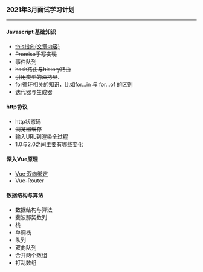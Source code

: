 ### 2021年3月面试学习计划
---

#### Javascript 基础知识

- ~~[this指向(文章内容)](!https://juejin.cn/post/6942827209015066660)~~
- ~~Promise手写实现~~
- ~~事件队列~~
- ~~hash路由与history路由~~
- ~~引用类型的深拷贝~~、
- for循环相关的知识，比如for...in 与 for...of 的区别
- 迭代器与生成器

#### http协议

- http状态码
- ~~浏览器缓存~~
- 输入URL到渲染全过程
- 1.0与2.0之间主要有哪些变化

#### 深入Vue原理

- ~~[Vue 双向绑定](!https://juejin.cn/post/6942069977843236895)~~
- ~~Vue-Router~~

#### 数据结构与算法

- 数据结构与算法
- 斐波那契数列
- ~~栈~~
- 单调栈
- 队列
- 双向队列
- 合并两个数组
- 打乱数组
